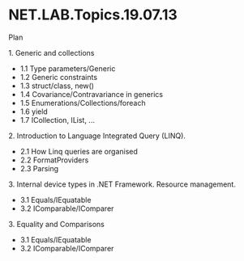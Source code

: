 # NET.LAB.Topics.19.07.13
Plan
<p>1. Generic and collections</p>
<ul><li>1.1 Type parameters/Generic</li>
<li>1.2 Generic constraints</li>
<li>1.3 struct/class, new()</li>
<li>1.4 Covariance/Contravariance in generics</li>
<li>1.5 Enumerations/Collections/foreach</li>
<li>1.6 yield</li>
<li>1.7 ICollection, IList, ...</li></ul>
<p>2. Introduction to Language Integrated Query (LINQ).</p>
<ul><li>2.1 How Linq queries are organised</li>
<li>2.2 FormatProviders</li>
<li>2.3 Parsing</li></ul>
<p>3. Internal device types in .NET Framework. Resource management.</p>
<ul><li>3.1 Equals/IEquatable</li>
<li>3.2 IComparable/IComparer</li></ul>
<p>3. Equality and Comparisons</p>
<ul><li>3.1 Equals/IEquatable</li>
<li>3.2 IComparable/IComparer</li></ul>

